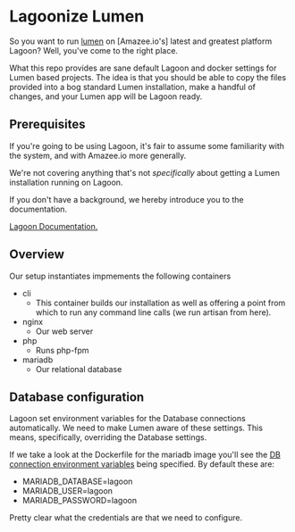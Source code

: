 # Lagoonize Lumen

So you want to run [lumen](https://lumen.laravel.com/) on [Amazee.io's] latest and greatest platform Lagoon? Well, you've come to the right place.

What this repo provides are sane default Lagoon and docker settings for Lumen based projects. The idea is that you should be able to copy the files provided into a bog standard Lumen installation, make a handful of changes, and your Lumen app will be Lagoon ready.

## Prerequisites

If you're going to be using Lagoon, it's fair to assume some familiarity with the system, and with Amazee.io more generally.

We're not covering anything that's not _specifically_ about getting a Lumen installation running on Lagoon.

If you don't have a background, we hereby introduce you to the documentation.

[Lagoon Documentation.](http://lagoon.readthedocs.io/en/latest/)

## Overview

Our setup instantiates impmements the following containers
* cli
  * This container builds our installation as well as offering a point from which to run any command line calls (we run artisan from here).
* nginx
  * Our web server
* php
  * Runs php-fpm
* mariadb
  * Our relational database


## Database configuration

Lagoon set environment variables for the Database connections automatically.
We need to make Lumen aware of these settings. This means, specifically, overriding the Database settings. 

If we take a look at the Dockerfile for the mariadb image you'll see the [DB connection environment variables](https://github.com/amazeeio/lagoon/blob/master/images/mariadb/Dockerfile#L22) being specified. By default these are:

* MARIADB_DATABASE=lagoon
* MARIADB_USER=lagoon
* MARIADB_PASSWORD=lagoon

Pretty clear what the credentials are that we need to configure. 



